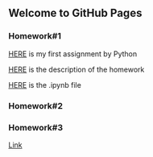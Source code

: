 ## Welcome to GitHub Pages



### Homework#1
[HERE](Assignment#1/Homework#1.html) is my first assignment by Python

[HERE](Assignment#1/IE360_Spring22_HW1.pdf) is the description of the homework

[HERE](Assignment#1/Homework#1.ipynb) is the .ipynb file
### Homework#2
### Homework#3

[Link](https://moodle.boun.edu.tr)

